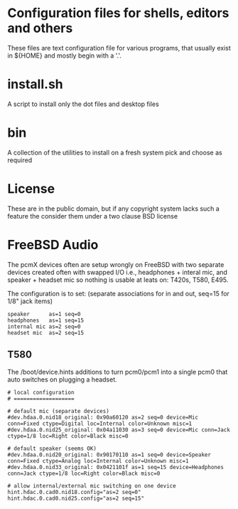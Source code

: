 # Configuration files for shells, editors and others

These files are text configuration file for various programs, that
usually exist in ${HOME} and mostly begin with a '.'.

# install.sh

A script to install only the dot files and desktop files

# bin

A collection of the utilities to install on a fresh system
pick and choose as required

# License

These are in the public domain, but if any copyright system lacks such
a feature the consider them under a two clause BSD license

# FreeBSD Audio

The pcmX devices often are setup wrongly on FreeBSD with two separate devices created
often with swapped I/O i.e., headphones + interal mic, and speaker + headset mic
so nothing is usable at leats on: T420s, T580, E495.

The configuration is to set: (separate associations for in and out, seq=15 for 1/8" jack items)
~~~
speaker      as=1 seq=0
headphones   as=1 seq=15
internal mic as=2 seq=0
headset mic  as=2 seq=15
~~~

## T580

The /boot/device.hints additions to turn pcm0/pcm1 into a single pcm0
that auto switches on plugging a headset.

~~~
# local configuration
# ===================

# default mic (separate devices)
#dev.hdaa.0.nid18_original: 0x90a60120 as=2 seq=0 device=Mic conn=Fixed ctype=Digital loc=Internal color=Unknown misc=1
#dev.hdaa.0.nid25_original: 0x04a11030 as=3 seq=0 device=Mic conn=Jack ctype=1/8 loc=Right color=Black misc=0

# default speaker (seems OK)
#dev.hdaa.0.nid20_original: 0x90170110 as=1 seq=0 device=Speaker conn=Fixed ctype=Analog loc=Internal color=Unknown misc=1
#dev.hdaa.0.nid33_original: 0x0421101f as=1 seq=15 device=Headphones conn=Jack ctype=1/8 loc=Right color=Black misc=0

# allow internal/external mic switching on one device
hint.hdac.0.cad0.nid18.config="as=2 seq=0"
hint.hdac.0.cad0.nid25.config="as=2 seq=15"
~~~

